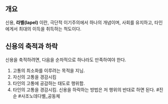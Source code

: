 ## 개요
신용, **라벨(lapel)** 이란, 극단적 이기주의에서 하나의 개념이며, 사회를 유지하고, 타인에게서 최대의 이득을 취득하는 척도이다.

## 신용의 축적과 하락
신용을 축적하려면, 다음을 순차적으로 하나라도 만족하여야 한다.
1. 고통의 최소화를 이루려는 목적을 지님.
2. 자신의 고통을 경감시킴
3. 타인의 고통에 공감하는 태도로 행위함.
4. 타인의 고통을 경감시킴.
신용을 하락하는 방법은 저 행위의 반대로 하면 된다.
#진순 #사조노데다벨_공동체